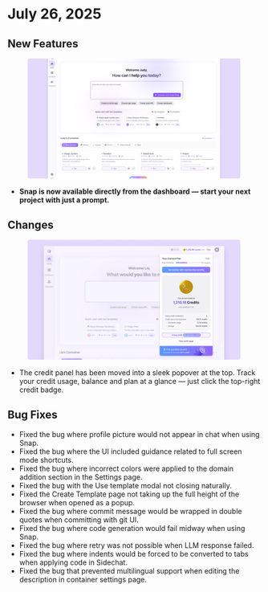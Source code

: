 # July 26, 2025

## New Features

<figure><img src="../../.gitbook/assets/snap.png" alt=""><figcaption></figcaption></figure>

* **Snap is now available directly from the dashboard — start your next project with just a prompt.**

## Changes

<figure><img src="../../.gitbook/assets/Usage.png" alt=""><figcaption></figcaption></figure>

* The credit panel has been moved into a sleek popover at the top. Track your credit usage, balance and plan at a glance — just click the top-right credit badge.

## Bug Fixes

* Fixed the bug where profile picture would not appear in chat when using Snap.
* Fixed the bug where the UI included guidance related to full screen mode shortcuts.
* Fixed the bug where incorrect colors were applied to the domain addition section in the Settings page.
* Fixed the bug with the Use template modal not closing naturally.
* Fixed the Create Template page not taking up the full height of the browser when opened as a popup.&#x20;
* Fixed the bug where commit message would be wrapped in double quotes when committing with git UI.&#x20;
* Fixed the bug where code generation would fail midway when using Snap.
* Fixed the bug where retry was not possible when LLM response failed.
* Fixed the bug where indents would be forced to be converted to tabs when applying code in Sidechat.
* Fixed the bug that prevented multilingual support when editing the description in container settings page.

